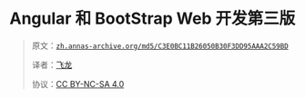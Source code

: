 # Angular 和 BootStrap Web 开发第三版

> 原文：[`zh.annas-archive.org/md5/C3E0BC11B26050B30F3DD95AAA2C59BD`](https://zh.annas-archive.org/md5/C3E0BC11B26050B30F3DD95AAA2C59BD)
> 
> 译者：[飞龙](https://github.com/wizardforcel)
> 
> 协议：[CC BY-NC-SA 4.0](http://creativecommons.org/licenses/by-nc-sa/4.0/)